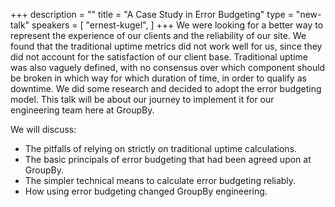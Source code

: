 +++
description = ""
title = "A Case Study in Error Budgeting"
type = "new-talk"
speakers = [
        "ernest-kugel",
]
+++
We were looking for a better way to represent the experience of our clients and the reliability of our site. We found that the traditional uptime metrics did not work well for us, since they did not account for the satisfaction of our client base. Traditional uptime was also vaguely defined, with no consensus over which component should be broken in which way for which duration of time, in order to qualify as downtime. We did some research and decided to adopt the error budgeting model. This talk will be about our journey to implement it for our engineering team here at GroupBy.

We will discuss:

* The pitfalls of relying on strictly on traditional uptime calculations.
* The basic principals of error budgeting that had been agreed upon at GroupBy.
* The simpler technical means to calculate error budgeting reliably.
* How using error budgeting changed GroupBy engineering.